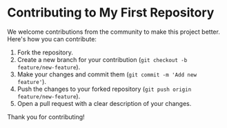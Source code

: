 # Contributing to My First Repository

We welcome contributions from the community to make this project better. Here's how you can contribute:

1. Fork the repository.
2. Create a new branch for your contribution (`git checkout -b feature/new-feature`).
3. Make your changes and commit them (`git commit -m 'Add new feature'`).
4. Push the changes to your forked repository (`git push origin feature/new-feature`).
5. Open a pull request with a clear description of your changes.

Thank you for contributing!
<!--

--------------------------------------------------------------------------------------
 # Berkontribusi ke Repositori Saya

Kami menyambut kontribusi dari komunitas untuk membuat proyek ini lebih baik. Berikut adalah cara Anda dapat berkontribusi:

1. Fork repositori.
2. Buat cabang baru untuk kontribusi Anda (`git checkout -b fitur/fitur-baru`).
3. Lakukan perubahan dan commit (`git commit -m 'Menambahkan fitur baru'`).
4. Dorong perubahan ke repositori yang telah Anda fork (`git push origin fitur/fitur-baru`).
5. Buka pull request dengan deskripsi yang jelas tentang perubahan Anda.

Terima kasih atas kontribusinya! -->